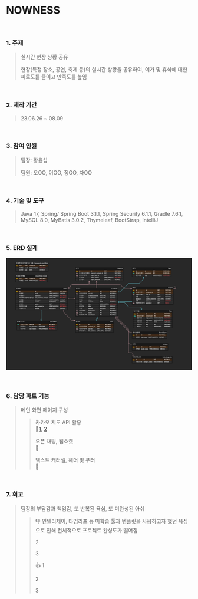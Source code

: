 # NOWNESS
</br>

### 1. 주제
> 실시간 현장 상황 공유
> 
> 현장(특정 장소, 공연, 축제 등)의 실시간 상황을 공유하여, 여가 및 휴식에 대한 피로도를 줄이고 만족도를 높임

</br>

### 2. 제작 기간
> 23.06.26 ~ 08.09

</br>

### 3. 참여 인원
> 팀장: 황윤섭
> 
> 팀원: 오OO, 이OO, 정OO, 차OO

</br>

### 4. 기술 및 도구
> Java 17, Spring/ Spring Boot 3.1.1, Spring Security 6.1.1, Gradle 7.6.1, MySQL 8.0, MyBatis 3.0.2, Thymeleaf, BootStrap, IntelliJ
</br>

### 5. ERD 설계
![](https://github.com/hyseop/NOWNESS/blob/main/NOWNESS%20ERD.png)

</br>

### 6. 담당 파트 기능
> 메인 화면 페이지 구성
> 
> > 카카오 지도 API 활용  
> > 🔗[1](https://github.com/hyseop/SCENEMA/blob/master/src/main/java/common/login-mapping.xml), [2](https://github.com/hyseop/SCENEMA/blob/master/src/main/java/common/user-mapping.xml)
> > 
> > 오픈 채팅, 웹소켓  
> > 🔗[]()
> > 
> > 텍스트 캐러셀, 헤더 및 푸터  
> > 🔗[]()

</br>

### 7. 회고
> 팀장의 부담감과 책임감, 또 반복된 욕심, 또 미완성된 아쉬
>
> > 👎
> > 인텔리제이, 타임리프 등 미학습 툴과 템플릿을 사용하고자 했던 욕심으로 인해 전체적으로 프로젝트 완성도가 떨어짐 
> > 
> > 2
> > 
> > 3  
> >
> > 👍
> > 1
> > 
> > 2
> > 
> > 3
> >
> > 
